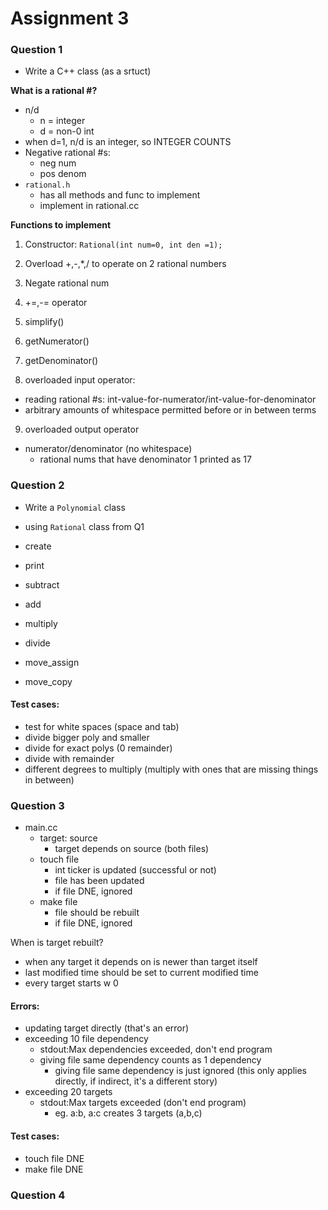 # Assignment 3

### Question 1
- Write a C++ class (as a srtuct)

**What is a rational #?**
- n/d
  - n = integer
  - d = non-0 int
- when d=1, n/d is an integer, so INTEGER COUNTS
- Negative rational #s:
  - neg num
  - pos denom
- ```rational.h```
  - has all methods and func to implement
  - implement in rational.cc

**Functions to implement**

1. Constructor: ```Rational(int num=0, int den =1);```

2. Overload +,-,*,/ to operate on 2 rational numbers

3. Negate rational num
4. +=,-= operator
5. simplify()
6. getNumerator()
7. getDenominator()
8. overloaded input operator:
  - reading rational #s: int-value-for-numerator/int-value-for-denominator
  - arbitrary amounts of whitespace permitted before or in between terms
9. overloaded output operator
- numerator/denominator (no whitespace)
  - rational nums that have denominator 1 printed as 17

### Question 2
- Write a ```Polynomial``` class
- using ```Rational``` class from Q1

- create
- print
- subtract
- add
- multiply
- divide
- move_assign
- move_copy

#### Test cases:
- test for white spaces (space and tab)
- divide bigger poly and smaller
- divide for exact polys (0 remainder)
- divide with remainder
- different degrees to multiply (multiply with ones that are missing things in between)

### Question 3
- main.cc
  - target: source
    - target depends on source (both files)
  - touch file
    - int ticker is updated (successful or not)
    -  file has been updated
    - if file DNE, ignored
  - make file
    - file should be rebuilt
    - if file DNE, ignored

When is target rebuilt?
- when any target it depends on is newer than target itself
- last modified time should be set to current modified time
- every target starts w 0

#### Errors:
- updating target directly (that's an error)
- exceeding 10 file dependency
  - stdout:Max dependencies exceeded, don't end program
  - giving file same dependency counts as 1 dependency
    - giving file same dependency is just ignored (this only applies directly, if indirect, it's a different story)
- exceeding 20 targets
  - stdout:Max targets exceeded (don't end program)
    - eg. a:b, a:c creates 3 targets (a,b,c)

####  Test cases:
  - touch file DNE
  - make file DNE

### Question 4



























